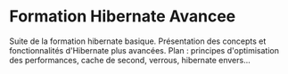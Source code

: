 # Formation Hibernate Avancee

Suite de la formation hibernate basique. Présentation des concepts et fonctionnalités d'Hibernate plus avancées. Plan : principes d'optimisation des performances, cache de second, verrous, hibernate envers...